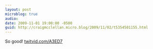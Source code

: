 ```yaml
---
layout: post
microblog: true
audio: 
date: 2009-11-01 19:00:00 -0500
guid: http://craigmcclellan.micro.blog/2009/11/02/t5354501155.html
---
```

So good! [twitvid.com/A3ED7](http://twitvid.com/A3ED7)
